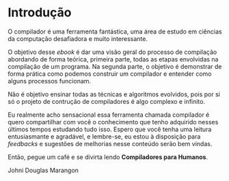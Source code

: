 Introdução
======

O compilador é uma ferramenta fantástica, uma área de estudo em ciências da computação desafiadora e muito interessante.

O objetivo desse *ebook* é dar uma visão geral do processo de compilação abordando de forma teórica, primeira parte, todas as etapas envolvidas na compilação de um programa. Na segunda parte, o objetivo é demonstrar de forma prática como podemos construir um compilador e entender como alguns processos funcionam. 

Não é objetivo ensinar todas as técnicas e algoritmos evolvidos, pois por si só o projeto de contrução de compiladores é algo complexo e infinito.

Eu realmente acho sensacional essa ferramenta chamada compilador é quero compartilhar com você o conhecimento que tenho adquirido nesses últimos tempos estudando tudo isso. Espero que você tenha uma leitura entusiasmante e agradável, e lembre-se, eu estou à disposição para *feedbacks* e sugestões de melhorias nesse conteúdo serão bem vindas.

Então, pegue um café e se divirta lendo **Compiladores para Humanos**.

Johni Douglas Marangon